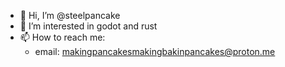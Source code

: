 - 👋 Hi, I’m @steelpancake
- 👀 I’m interested in godot and rust 
- 📫 How to reach me:
  - email: makingpancakesmakingbakinpancakes@proton.me

<!---
steelpancake/steelpancake is a ✨ special ✨ repository because its `README.md` (this file) appears on your GitHub profile.
You can click the Preview link to take a look at your changes.
--->
